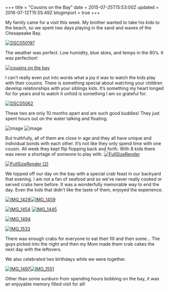 +++
title = "Cousins on the Bay"
date = 2015-07-25T15:53:00Z
updated = 2016-07-12T15:55:49Z
blogimport = true 
+++

My family came for a visit this week.  My brother wanted to take his kids to the beach, so we spent two days playing in the sand and waves of the Chesapeake Bay. 

[![DSC050197](https://lh3.googleusercontent.com/-cefkPIYj_ow/V4VLRJ1AnEI/AAAAAAAAAh8/TCg1DNjYW2M/DSC050197%25255B3%25255D.jpg?imgmax=800 "DSC050197")](https://lh3.googleusercontent.com/-ujsiv_YRhwI/V4VLQxBnYNI/AAAAAAAAAh4/RCY6dmPYS-8/s1600-h/DSC050197%25255B5%25255D.jpg)

The weather was perfect.  Low humidity, blue skies, and temps in the 80’s.  It was perfection!

[![cousins on the bay](https://lh3.googleusercontent.com/--DC7NvhS0jw/V4VKw9XRfsI/AAAAAAAAAgc/SDAi8PeFh1M/cousins-on-the-bay.jpg?imgmax=800 "cousins on the bay")](https://lh3.googleusercontent.com/-2t0fHBqbP14/V4VKwqEOEsI/AAAAAAAAAgY/8PHLAs2viig/s1600-h/cousins-on-the-bay%25255B1%25255D.jpg)

I can’t really even put into words what a joy it was to watch the kids play with their cousins.  There is something special about watching your children develop relationships with your siblings kids.  It’s something my heart longed for for years and to watch it unfold is something I am so grateful for. 

[![DSC05062](https://lh3.googleusercontent.com/-zZnjgOY3HYQ/V4VKxdKKwjI/AAAAAAAAAgk/MKZSYC31LIA/DSC05062.jpg?imgmax=800 "DSC05062")](https://lh3.googleusercontent.com/-zzfS2j9bdi8/V4VKxFvFgMI/AAAAAAAAAgg/PWUjMZm7MT0/s1600-h/DSC05062%25255B1%25255D.jpg)

These two are only 10 months apart and are such good buddies!  They just spent hours out on the water talking and floating. 

![image](https://lh3.googleusercontent.com/9aLrW1MO3hF0g82SAKWNTgEYwS9d5rHEoq3TOI63DAeh=w843-h632-no) ![image](https://lh3.googleusercontent.com/DhA2eRwMnR2ZHGb_p2TSSSofgVdWCOjC22Zucp5hLz3V=w843-h632-no)

But truthfully, all of them are close in age and they all have unique and individual bonds with each other.  It’s not like they only spend time with one cousin.  All week they kept flip flopping back and forth.  With 8 kids there was never a shortage of someone to play with.   [![FullSizeRender](https://lh3.googleusercontent.com/-T-I5XcBj2tg/V4VKxovGREI/AAAAAAAAAgs/a6p3zE49vAk/FullSizeRender.jpg?imgmax=800 "FullSizeRender")](https://lh3.googleusercontent.com/-3-1WI_Y5r7c/V4VKxvb2BOI/AAAAAAAAAgo/80QQQq8--KU/s1600-h/FullSizeRender%25255B1%25255D.jpg)

[![FullSizeRender (2)](https://lh3.googleusercontent.com/-6qPhAePE1gc/V4VKyKNTObI/AAAAAAAAAg0/7jv_bgW3sFA/FullSizeRender-2.jpg?imgmax=800 "FullSizeRender (2)")](https://lh3.googleusercontent.com/-2WZ51hlsSd4/V4VKyLQsdII/AAAAAAAAAgw/pRyjfk4kF70/s1600-h/FullSizeRender-2%25255B1%25255D.jpg)

We topped off our day on the bay with a special crab feast in our backyard that evening.   I am not a fan of seafood and so we’ve never really cooked or served crabs here before.   It was a wonderfully memorable way to end the day. Even the kids that didn’t like the taste of them, enjoyed the experience. 

[![IMG_1429](https://lh3.googleusercontent.com/-EZTD2TiCFOU/V4VKyjSFi8I/AAAAAAAAAg8/tioxBrnwEHE/IMG_14294.jpg?imgmax=800 "IMG_1429")](https://lh3.googleusercontent.com/--zlJPE7btCg/V4VKybYU14I/AAAAAAAAAg4/GhOBgHDMR_g/s1600-h/IMG_14297.jpg)[![IMG_1459](https://lh3.googleusercontent.com/-xVpCtB18bX8/V4VKzCRtXuI/AAAAAAAAAhE/ICbTR1dT_7I/IMG_14596.jpg?imgmax=800 "IMG_1459")](https://lh3.googleusercontent.com/-vmnC6U4c_I0/V4VKyyHuliI/AAAAAAAAAhA/4bWritVFICQ/s1600-h/IMG_14596.jpg)

[![IMG_1454](https://lh3.googleusercontent.com/-bNkjDCwkUoE/V4VKztUUyqI/AAAAAAAAAhM/nBMDMA1h7os/IMG_14541.jpg?imgmax=800 "IMG_1454")](https://lh3.googleusercontent.com/-hXTEd7cdFM8/V4VKzd14hXI/AAAAAAAAAhI/rv2mkSXf-tI/s1600-h/IMG_14541%25255B1%25255D.jpg) [![IMG_1445](https://lh3.googleusercontent.com/-4IP42eGYtVU/V4VKz-YRbuI/AAAAAAAAAhU/i3nMYKSL4a8/IMG_14451.jpg?imgmax=800 "IMG_1445")](https://lh3.googleusercontent.com/-QsVt67qHsQo/V4VKzuHsLCI/AAAAAAAAAhQ/F9_IKy_9AYc/s1600-h/IMG_14451%25255B1%25255D.jpg)

[![IMG_1494](https://lh3.googleusercontent.com/-hrGk5gf4yrE/V4VK0WjQnPI/AAAAAAAAAhc/_OO-pafGtCg/IMG_14941.jpg?imgmax=800 "IMG_1494")](https://lh3.googleusercontent.com/-08lV7GGXM9g/V4VK0LLfESI/AAAAAAAAAhY/PalsAvsN7Mg/s1600-h/IMG_14941%25255B1%25255D.jpg)

[![IMG_1533](https://lh3.googleusercontent.com/-MHMzpFmsYOM/V4VK02Oz5hI/AAAAAAAAAhk/qvJV1sS_WjY/IMG_15331.jpg?imgmax=800 "IMG_1533")](https://lh3.googleusercontent.com/-lmxUrkiC_z8/V4VK0nlX-VI/AAAAAAAAAhg/FR4OxJI91pw/s1600-h/IMG_15331%25255B1%25255D.jpg)

There was enough crabs for everyone to eat their fill and then some… The guys picked into the night and then my Mom made them crab cakes the next day with the leftovers. 

We also celebrated two birthdays while we were together.  

[![IMG_1497](https://lh3.googleusercontent.com/-a17XD2AOFjI/V4VK1FI7axI/AAAAAAAAAhs/iEKnV1L_zJ8/IMG_14976.jpg?imgmax=800 "IMG_1497")](https://lh3.googleusercontent.com/-or7UCX-gZO4/V4VK1Dw2xrI/AAAAAAAAAho/tWmtmTmn5sQ/s1600-h/IMG_14975.jpg)[![IMG_1551](https://lh3.googleusercontent.com/-DCyS5rgBMuA/V4VK1pAzamI/AAAAAAAAAh0/VS2cbyD8C1k/IMG_15516.jpg?imgmax=800 "IMG_1551")](https://lh3.googleusercontent.com/-iG2Cedtleps/V4VK1eSVrBI/AAAAAAAAAhw/AgzhfhidS70/s1600-h/IMG_15515.jpg)

Other than some sunburn from spending hours bobbing on the bay, it was an enjoyable memory filled visit for all!
